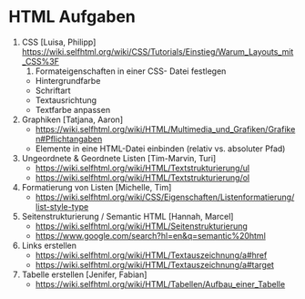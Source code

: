 # HTML Aufgaben
1.  CSS [Luisa, Philipp]
https://wiki.selfhtml.org/wiki/CSS/Tutorials/Einstieg/Warum_Layouts_mit_CSS%3F
    1. Formateigenschaften in einer CSS- Datei festlegen
    * Hintergrundfarbe
    * Schriftart
    * Textausrichtung
    * Textfarbe anpassen
1.  Graphiken [Tatjana, Aaron]
    * https://wiki.selfhtml.org/wiki/HTML/Multimedia_und_Grafiken/Grafiken#Pflichtangaben
    * Elemente in eine HTML-Datei einbinden (relativ vs. absoluter Pfad)
1.  Ungeordnete & Geordnete Listen [Tim-Marvin, Turi]
    * https://wiki.selfhtml.org/wiki/HTML/Textstrukturierung/ul
    * https://wiki.selfhtml.org/wiki/HTML/Textstrukturierung/ol
1.  Formatierung von Listen [Michelle, Tim]
    * https://wiki.selfhtml.org/wiki/CSS/Eigenschaften/Listenformatierung/list-style-type
1.  Seitenstrukturierung / Semantic HTML [Hannah, Marcel]
    * https://wiki.selfhtml.org/wiki/HTML/Seitenstrukturierung
    * https://www.google.com/search?hl=en&q=semantic%20html
1.  Links erstellen
    * https://wiki.selfhtml.org/wiki/HTML/Textauszeichnung/a#href
    * https://wiki.selfhtml.org/wiki/HTML/Textauszeichnung/a#target
1.  Tabelle erstellen [Jenifer, Fabian]
    * https://wiki.selfhtml.org/wiki/HTML/Tabellen/Aufbau_einer_Tabelle
